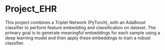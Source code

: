 # Project_EHR
This project combines a Triplet Network (PyTorch), with an AdaBoost classifier to perform feature embedding and classification on dataset. The primary goal is to generate meaningful embeddings for each sample using a deep learning model and then apply these embeddings to train a robust classifier. 
